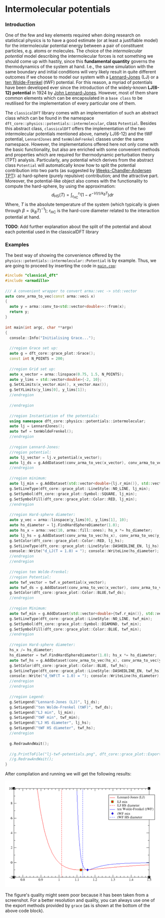 # Intermolecular potentials

### Introduction

One of the few and key elements required when doing research on statistical physics is to have a good estimate (or at least a justifiable model) for the intermolecular potential energy between a pair of constituent particles, e.g. atoms or molecules. The choice of the *intermolecular potential* model describing the intermolecular forces is not something we should come up with hastily, since this **fundamental quantity** governs the thermodynamics of the system at hand. I.e., the same simulation with the same boundary and initial conditions will very likely result in quite different outcomes if we choose to model our system with a [Lennard-Jones](https://en.wikipedia.org/wiki/Lennard-Jones_potential) (LJ) or a [ten Wolde-Frenkel](https://science.sciencemag.org/content/277/5334/1975) (tWF) potential. For this reason, a myriad of potentials have been developed ever since the introduction of the widely-known **LJ(6-12) potential** in 1924 by [John Lennard-Jones](https://en.wikipedia.org/wiki/John_Lennard-Jones). However, most of them share common elements which can be encapsulated in a `base class` to be reutilised for the implementation of every particular one of them. 

The `classicalDFT` library comes with an implementation of such an abstract class which can be found in the namespace `dft_core::physics::potentials::intermolecular`, class `Potential`. Besides this abstract class, `classicalDFT` offers the implementation of the two intermolecular potentials mentioned above, namely LJ(6-12) and the tWF potential, `LennardJones` and `tenWoldeFrenkel` classes under the same namespace. However, the implementations offered here not only come with the basic functionality, but also are enriched with some convenient methods and properties which are required for thermodynamic perturbation theory (TPT) analysis. Particularly, any potential which derives from the abstract class `Potential` will automatically know how to split the potential contribution into two parts (as suggested by [Weeks-Chandler-Andersen TPT](http://www.sklogwiki.org/SklogWiki/index.php/Weeks-Chandler-Andersen_perturbation_theory)): a) hard-sphere (purely repulsive) contribution; and the attractive part. Moreover, the potential-like object also comes with the functionality to compute the hard-sphere, by using the approximation:
$$
d_{\text{HS}} (T) = \int_{r_{\text{HC}}}^{r_1}\left(1-e^{-V(r)/k_BT}\right) dr
$$
Where, $T$ is the absolute temperature of the system (which typically is given through $\beta=(k_BT)^{-1}$); $r_{\text{HC}}$ is the hard-core diameter related to the interaction potential at hand.

**TODO**: Add further explanation about the split of the potential and about each potential used in the classicalDFT library 

### Examples

The best way of showing the convenience offered by the `physics::potentials::intermolecular::Potential` is by example. Thus, we are going to proceed by inserting the code in [`main.cpp`](main.cpp):

```c++
#include "classical_dft"
#include <armadillo>

/// A convenient wrapper to convert arma::vec -> std::vector
auto conv_arma_to_vec(const arma::vec& x)
{
  auto y = arma::conv_to<std::vector<double>>::from(x);
  return y;
}

int main(int argc, char **argv)
{
  console::Info("Initialising Grace...");

  //region Grace set up:
  auto g = dft_core::grace_plot::Grace();
  const int N_POINTS = 200;

  //region Grid set up:
  auto x_vector = arma::linspace(0.75, 1.5, N_POINTS);
  auto y_lims = std::vector<double>{-2, 10};
  g.SetXLimits(x_vector.min(), x_vector.max());
  g.SetYLimits(y_lims[0], y_lims[1]);
  //endregion

  //endregion

  //region Instantiation of the potentials:
  using namespace dft_core::physics::potentials::intermolecular;
  auto lj = LennardJones();
  auto twf = tenWoldeFrenkel();
  //endregion

  //region Lennard-Jones:
  //region potential:
  auto lj_vector = lj.v_potential(x_vector);
  auto lj_ds = g.AddDataset(conv_arma_to_vec(x_vector), conv_arma_to_vec(lj_vector));
  //endregion

  //region minimum:
  auto lj_min = g.AddDataset(std::vector<double>{lj.r_min()}, std::vector<double>{lj.v_min()});
  g.SetLineType(dft_core::grace_plot::LineStyle::NO_LINE, lj_min);
  g.SetSymbol(dft_core::grace_plot::Symbol::SQUARE, lj_min);
  g.SetSymbolFill(dft_core::grace_plot::Color::RED, lj_min);
  //endregion

  //region Hard-sphere diameter:
  auto y_vec = arma::linspace(y_lims[0], y_lims[1], 10);
  auto hs_diameter = lj.FindHardSphereDiameter(1.0);
  auto hs_x = arma::vec(10, arma::fill::ones); hs_x *= hs_diameter;
  auto lj_hs = g.AddDataset(conv_arma_to_vec(hs_x), conv_arma_to_vec(y_vec));
  g.SetColor(dft_core::grace_plot::Color::RED, lj_hs);
  g.SetLineType(dft_core::grace_plot::LineStyle::DASHEDLINE_EN, lj_hs);
  console::Write("d_LJ(T = 1.0) = "); console::WriteLine(hs_diameter);
  //endregion
  //endregion

  //region ten Wolde-Frenkel:
  //region Potential:
  auto twf_vector = twf.v_potential(x_vector);
  auto twf_ds = g.AddDataset(conv_arma_to_vec(x_vector), conv_arma_to_vec(twf_vector));
  g.SetColor(dft_core::grace_plot::Color::BLUE,twf_ds);
  //endregion

  //region Minimum:
  auto twf_min = g.AddDataset(std::vector<double>{twf.r_min()}, std::vector<double>{twf.v_min()});
  g.SetLineType(dft_core::grace_plot::LineStyle::NO_LINE, twf_min);
  g.SetSymbol(dft_core::grace_plot::Symbol::DIAMOND, twf_min);
  g.SetSymbolFill(dft_core::grace_plot::Color::BLUE, twf_min);
  //endregion

  //region Hard-sphere diameter:
  hs_x /= hs_diameter;
  hs_diameter = twf.FindHardSphereDiameter(1.0); hs_x *= hs_diameter;
  auto twf_hs = g.AddDataset(conv_arma_to_vec(hs_x), conv_arma_to_vec(y_vec));
  g.SetColor(dft_core::grace_plot::Color::BLUE, twf_hs);
  g.SetLineType(dft_core::grace_plot::LineStyle::DASHEDLINE_EN, twf_hs);
  console::Write("d_tWF(T = 1.0) = "); console::WriteLine(hs_diameter);
  //endregion
  //endregion

  //region Legend:
  g.SetLegend("Lennard-Jones (LJ)", lj_ds);
  g.SetLegend("ten Wolde-Frenkel (tWF)", twf_ds);
  g.SetLegend("LJ min", lj_min);
  g.SetLegend("tWF min", twf_min);
  g.SetLegend("LJ HS diameter", lj_hs);
  g.SetLegend("tWF HS diameter", twf_hs);
  //endregion

  g.RedrawAndWait();

  //g.PrintToFile("lj-twf-potentials.png", dft_core::grace_plot::ExportFormat::PNG);
  //g.RedrawAndWait();
}
```

After compilation and running we will get the following results:

<img src="figures/lj-and-twf-potentials.png" alt="lj-and-twf-potentials" style="zoom:50%;" />

The figure's quality might seem poor because it has been taken from a screenshot. For a better resolution and quality, you can always use one of the export methods provided by `grace` (as is shown at the bottom of the above code block).